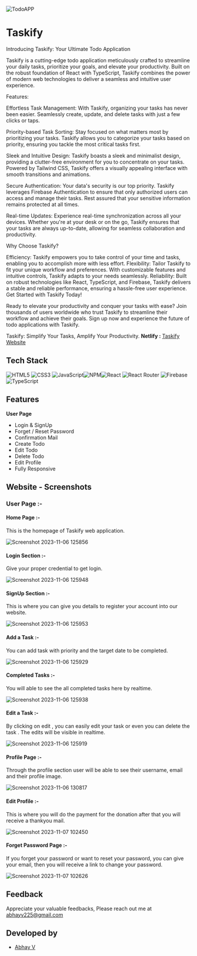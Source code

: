 
![TodoAPP](https://i.ibb.co/fvRfGTv/Taskify.png)





# Taskify
Introducing Taskify: Your Ultimate Todo Application

Taskify is a cutting-edge todo application meticulously crafted to streamline your daily tasks, prioritize your goals, and elevate your productivity. Built on the robust foundation of React with TypeScript, Taskify combines the power of modern web technologies to deliver a seamless and intuitive user experience.

Features:

Effortless Task Management: With Taskify, organizing your tasks has never been easier. Seamlessly create, update, and delete tasks with just a few clicks or taps.

Priority-based Task Sorting: Stay focused on what matters most by prioritizing your tasks. Taskify allows you to categorize your tasks based on priority, ensuring you tackle the most critical tasks first.

Sleek and Intuitive Design: Taskify boasts a sleek and minimalist design, providing a clutter-free environment for you to concentrate on your tasks. Powered by Tailwind CSS, Taskify offers a visually appealing interface with smooth transitions and animations.

Secure Authentication: Your data's security is our top priority. Taskify leverages Firebase Authentication to ensure that only authorized users can access and manage their tasks. Rest assured that your sensitive information remains protected at all times.

Real-time Updates: Experience real-time synchronization across all your devices. Whether you're at your desk or on the go, Taskify ensures that your tasks are always up-to-date, allowing for seamless collaboration and productivity.

Why Choose Taskify?

Efficiency: Taskify empowers you to take control of your time and tasks, enabling you to accomplish more with less effort.
Flexibility: Tailor Taskify to fit your unique workflow and preferences. With customizable features and intuitive controls, Taskify adapts to your needs seamlessly.
Reliability: Built on robust technologies like React, TypeScript, and Firebase, Taskify delivers a stable and reliable performance, ensuring a hassle-free user experience.
Get Started with Taskify Today!

Ready to elevate your productivity and conquer your tasks with ease? Join thousands of users worldwide who trust Taskify to streamline their workflow and achieve their goals. Sign up now and experience the future of todo applications with Taskify.

Taskify: Simplify Your Tasks, Amplify Your Productivity.
**Netlify :**  [Taskify Website](https://taskify-c4776.web.app/)
## Tech Stack

![HTML5](https://img.shields.io/badge/html5-%23E34F26.svg?style=for-the-badge&logo=html5&logoColor=white) ![CSS3](https://img.shields.io/badge/css3-%231572B6.svg?style=for-the-badge&logo=css3&logoColor=white) ![JavaScript](https://img.shields.io/badge/javascript-%23323330.svg?style=for-the-badge&logo=javascript&logoColor=%23F7DF1E)![NPM](https://img.shields.io/badge/NPM-%23CB3837.svg?style=for-the-badge&logo=npm&logoColor=white)![React](https://img.shields.io/badge/react-%2320232a.svg?style=for-the-badge&logo=react&logoColor=%2361DAFB) ![React Router](https://img.shields.io/badge/React_Router-CA4245?style=for-the-badge&logo=react-router&logoColor=white) 
![Firebase](https://img.shields.io/badge/Firebase-FFCA28?style=for-the-badge&logo=firebase&logoColor=white) ![TypeScript](https://img.shields.io/badge/TypeScript-3178C6?style=for-the-badge&logo=typescript&logoColor=white)



## Features

**User Page**
- Login & SignUp
- Forget / Reset Password
- Confirmation Mail
- Create Todo
- Edit Todo
- Delete Todo
- Edit Profile
- Fully Responsive


## Website - Screenshots

### User Page :-

#### Home Page :-
This is the homepage of Taskify web application.

![Screenshot 2023-11-06 125856](https://i.ibb.co/qYLqG16/progress.png)


#### Login Section :-
Give your proper credential to get login.

![Screenshot 2023-11-06 125948](https://i.ibb.co/n6Z6Ld8/Signin.png)


#### SignUp Section :-

This is where you can give you details to register your account into our website.

![Screenshot 2023-11-06 125953](https://i.ibb.co/p31hTbW/signup.png)




#### Add a Task :-

You can add task with priority and the target date to be completed.

![Screenshot 2023-11-06 125929](https://i.ibb.co/Gd2Jg9c/addtask.png)


#### Completed Tasks :-

You will able to see the all completed tasks here by realtime.

![Screenshot 2023-11-06 125938](https://i.ibb.co/vQGJHXG/completed.png)

#### Edit a Task :-

By clicking on edit , you can easily edit your task or even you can delete the task . The edits will be visible in realtime.

![Screenshot 2023-11-06 125919](https://i.ibb.co/Z17fZq4/Edit-task.png)


#### Profile Page :-

Through the profile section user will be able to see their username, email and their profile image.

![Screenshot 2023-11-06 130817](https://i.ibb.co/gms8PCF/profile.png)


#### Edit Profile :-

This is where you will do the payment for the donation after that you will receive a thankyou mail.

![Screenshot 2023-11-07 102450](https://i.ibb.co/WFm9GBD/edit-Profile.png)



#### Forget Password Page  :-

If you forget your password or want to reset your password, you can give your email, then you will receive a link to change your password.

![Screenshot 2023-11-07 102626](https://i.ibb.co/GJRr1XN/reset.png)




## Feedback

 Appreciate your valuable feedbacks, Please reach out me at abhayv225@gmail.com


## Developed by
- [Abhay V](https://github.com/abii225)

